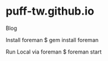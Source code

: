 # puff-tw.github.io
Blog






Install foreman
	$ gem install foreman

Run Local via foreman
	$ foreman start

